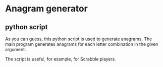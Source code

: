 # Anagram generator
## python script

As you can guess, this python script is used to generate anagrams.
The main program generates anagrams for each letter combination in the given argument.

The script is useful, for example, for Scrabble players.
